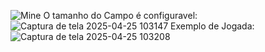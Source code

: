 ![Mine](https://github.com/user-attachments/assets/d056ffa8-c19f-4b86-b8c3-e83c34327f05)
O tamanho do Campo é configuravel:
![Captura de tela 2025-04-25 103147](https://github.com/user-attachments/assets/4dedd519-36c3-401c-b501-e849c692b99d)
Exemplo de Jogada:
![Captura de tela 2025-04-25 103208](https://github.com/user-attachments/assets/16772bfb-7ced-48b7-9d8f-18843ee1c386)
